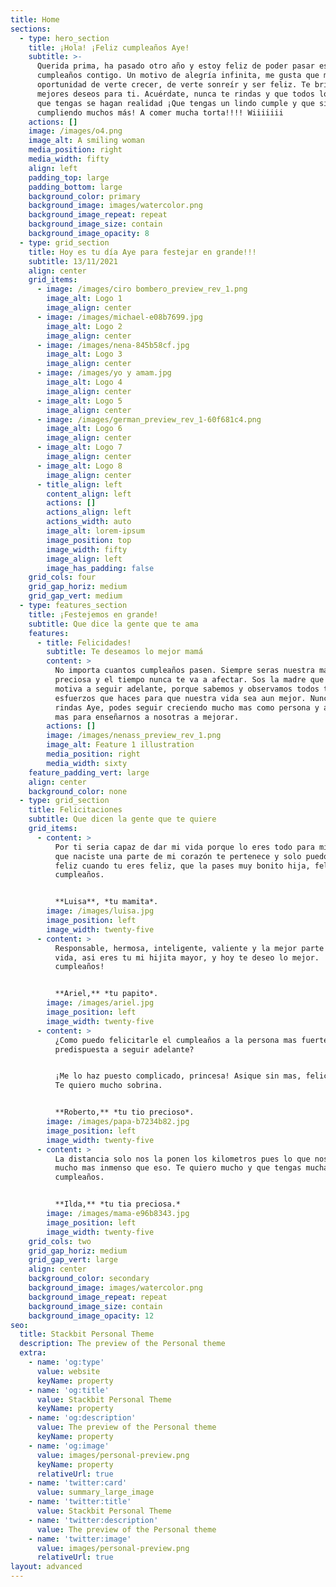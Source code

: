 ```yaml
---
title: Home
sections:
  - type: hero_section
    title: ¡Hola! ¡Feliz cumpleaños Aye!
    subtitle: >-
      Querida prima, ha pasado otro año y estoy feliz de poder pasar este
      cumpleaños contigo. Un motivo de alegría infinita, me gusta que me des la
      oportunidad de verte crecer, de verte sonreír y ser feliz. Te brindo mis
      mejores deseos para ti. Acuérdate, nunca te rindas y que todos los sueños
      que tengas se hagan realidad ¡Que tengas un lindo cumple y que sigas
      cumpliendo muchos más! A comer mucha torta!!!! Wiiiiiii
    actions: []
    image: /images/o4.png
    image_alt: A smiling woman
    media_position: right
    media_width: fifty
    align: left
    padding_top: large
    padding_bottom: large
    background_color: primary
    background_image: images/watercolor.png
    background_image_repeat: repeat
    background_image_size: contain
    background_image_opacity: 8
  - type: grid_section
    title: Hoy es tu día Aye para festejar en grande!!!
    subtitle: 13/11/2021
    align: center
    grid_items:
      - image: /images/ciro bombero_preview_rev_1.png
        image_alt: Logo 1
        image_align: center
      - image: /images/michael-e08b7699.jpg
        image_alt: Logo 2
        image_align: center
      - image: /images/nena-845b58cf.jpg
        image_alt: Logo 3
        image_align: center
      - image: /images/yo y amam.jpg
        image_alt: Logo 4
        image_align: center
      - image_alt: Logo 5
        image_align: center
      - image: /images/german_preview_rev_1-60f681c4.png
        image_alt: Logo 6
        image_align: center
      - image_alt: Logo 7
        image_align: center
      - image_alt: Logo 8
        image_align: center
      - title_align: left
        content_align: left
        actions: []
        actions_align: left
        actions_width: auto
        image_alt: lorem-ipsum
        image_position: top
        image_width: fifty
        image_align: left
        image_has_padding: false
    grid_cols: four
    grid_gap_horiz: medium
    grid_gap_vert: medium
  - type: features_section
    title: ¡Festejemos en grande!
    subtitle: Que dice la gente que te ama
    features:
      - title: Felicidades!
        subtitle: Te deseamos lo mejor mamá
        content: >
          No importa cuantos cumpleaños pasen. Siempre seras nuestra mamita
          preciosa y el tiempo nunca te va a afectar. Sos la madre que nos
          motiva a seguir adelante, porque sabemos y observamos todos tus
          esfuerzos que haces para que nuestra vida sea aun mejor. Nunca te
          rindas Aye, podes seguir creciendo mucho mas como persona y aprender
          mas para enseñarnos a nosotras a mejorar.
        actions: []
        image: /images/nenass_preview_rev_1.png
        image_alt: Feature 1 illustration
        media_position: right
        media_width: sixty
    feature_padding_vert: large
    align: center
    background_color: none
  - type: grid_section
    title: Felicitaciones
    subtitle: Que dicen la gente que te quiere
    grid_items:
      - content: >
          Por ti seria capaz de dar mi vida porque lo eres todo para mi, desde
          que naciste una parte de mi corazón te pertenece y solo puedo ser
          feliz cuando tu eres feliz, que la pases muy bonito hija, feliz
          cumpleaños.


          **Luisa**, *tu mamita*.
        image: /images/luisa.jpg
        image_position: left
        image_width: twenty-five
      - content: >
          Responsable, hermosa, inteligente, valiente y la mejor parte de mi
          vida, asi eres tu mi hijita mayor, y hoy te deseo lo mejor. ¡Feliz
          cumpleaños!


          **Ariel,** *tu papito*.
        image: /images/ariel.jpg
        image_position: left
        image_width: twenty-five
      - content: >
          ¿Como puedo felicitarle el cumpleaños a la persona mas fuerte y
          predispuesta a seguir adelante?


          ¡Me lo haz puesto complicado, princesa! Asique sin mas, felicidades.
          Te quiero mucho sobrina.


          **Roberto,** *tu tio precioso*.
        image: /images/papa-b7234b82.jpg
        image_position: left
        image_width: twenty-five
      - content: >
          La distancia solo nos la ponen los kilometros pues lo que nos une es
          mucho mas inmenso que eso. Te quiero mucho y que tengas muchas mas
          cumpleaños.


          **Ilda,** *tu tia preciosa.*
        image: /images/mama-e96b8343.jpg
        image_position: left
        image_width: twenty-five
    grid_cols: two
    grid_gap_horiz: medium
    grid_gap_vert: large
    align: center
    background_color: secondary
    background_image: images/watercolor.png
    background_image_repeat: repeat
    background_image_size: contain
    background_image_opacity: 12
seo:
  title: Stackbit Personal Theme
  description: The preview of the Personal theme
  extra:
    - name: 'og:type'
      value: website
      keyName: property
    - name: 'og:title'
      value: Stackbit Personal Theme
      keyName: property
    - name: 'og:description'
      value: The preview of the Personal theme
      keyName: property
    - name: 'og:image'
      value: images/personal-preview.png
      keyName: property
      relativeUrl: true
    - name: 'twitter:card'
      value: summary_large_image
    - name: 'twitter:title'
      value: Stackbit Personal Theme
    - name: 'twitter:description'
      value: The preview of the Personal theme
    - name: 'twitter:image'
      value: images/personal-preview.png
      relativeUrl: true
layout: advanced
---
```


